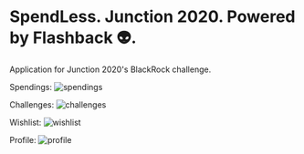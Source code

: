 # SpendLess. Junction 2020. Powered by Flashback 👽. 
Application for Junction 2020's BlackRock challenge. 

[spendings]: https://i.imgur.com/LE8Jmas.png
[challenges]: https://i.imgur.com/HFup2Os.png
[wishlist]: https://i.imgur.com/SSLec7w.png
[profile]: https://i.imgur.com/SJxt9UR.png

Spendings: 
![spendings][spendings]

Challenges: 
![challenges][challenges]

Wishlist:
![wishlist][wishlist]

Profile:
![profile][profile]
